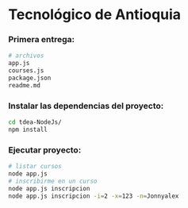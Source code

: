 Tecnológico de Antioquia
=================
### Primera entrega:

``` bash
# archivos
app.js
courses.js
package.json
readme.md
```
### Instalar las dependencias del proyecto:
``` bash
cd tdea-NodeJs/
npm install
```

### Ejecutar proyecto:
``` bash
# listar cursos
node app.js
# inscribirme en un curso
node app.js inscripcion
node app.js inscripcion -i=2 -x=123 -n=Jonnyalex
```
